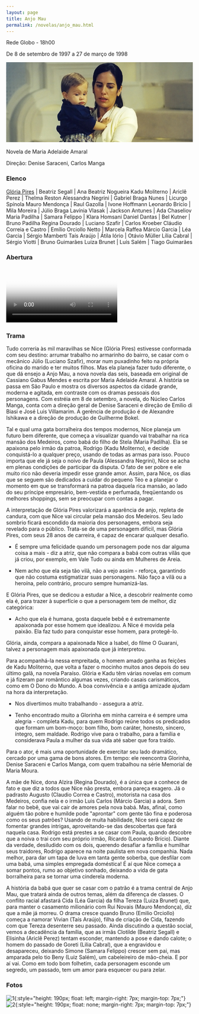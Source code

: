 ```yaml
---
layout: page
title: Anjo Mau
permalink: /novelas/anjo_mau.html
---
```


Rede Globo - 18h00

De 8 de setembro de 1997 a 27 de março de 1998

![Anjo Mau](/novelas/img/anjo_mau_logo.jpg)

Novela de Maria Adelaide Amaral

Direção: Denise Saraceni, Carlos Manga

### Elenco

[Glória Pires](/novelas/gloria_pires.html) | Beatriz Segall | Ana Beatriz Nogueira
Kadu Moliterno | Ariclê Perez | Thelma Reston
Alessandra Negrini | Gabriel Braga Nunes | Licurgo Spínola
Mauro Mendonça | Raul Gazolla | Ivone Hoffmann
Leonardo Brício | Mila Moreira | Júlio Braga
Lavínia Vlasak | Jackson Antunes | Ada Chaseliov
Maria Padilha | Samara Felippo | Klara Homsani
Daniel Dantas | Bel Kutner | Bruno Padilha
Regina Dourado | Luciano Szafir | Carlos Kroeber
Cláudio Correia e Castro | Emílio Orciollo Netto | Marcela Raffea
Márcio Garcia | Léa Garcia | Sérgio Mamberti
Taís Araújo | Átila Iório | Otávio Müller
Lília Cabral | Sérgio Viotti | Bruno Guimarães
Luiza Brunet | Luís Salém | Tiago Guimarães

### Abertura

<video poster="/novelas/img/anjo_mau_abertura.png" id="player" playsinline controls>
    <source src="http://srv.victor3d.com.br/novelas/anjo_mau_1997.mp4" type="video/mp4">
</video>

### Trama

Tudo correria às mil maravilhas se Nice (Glória Pires) estivesse conformada com seu destino: arrumar trabalho no armarinho do bairro, se casar com o mecânico Júlio (Luciano Szafir), morar num puxadinho feito na própria oficina do marido e ter muitos filhos. Mas ela planeja fazer tudo diferente, o que dá ensejo a Anjo Mau, a nova novela das seis, baseada em original de Cassiano Gabus Mendes e escrita por Maria Adelaide Amaral. A história se passa em São Paulo e mostra os diversos aspectos da cidade grande, moderna e agitada, em contraste com os dramas pessoais dos personagens. Com estréia em 8 de setembro, a novela, do Núcleo Carlos Manga, conta com a direção geral de Denise Saraceni e direção de Emilio di Biasi e José Luis Villamarim. A gerência de produção é de Alexandre Ishikawa e a direção de produção de Guilherme Bokel.

Tal e qual uma gata borralheira dos tempos modernos, Nice planeja um futuro bem diferente, que começa a visualizar quando vai trabalhar na rica mansão dos Medeiros, como babá do filho de Stela (Maria Padilha). Ela se apaixona pelo irmão da patroa, Rodrigo (Kadu Moliterno), e decide conquistá-lo a qualquer preço, usando de todas as armas para isso. Pouco importa que ele já seja o noivo de Paula (Alessandra Negrini), Nice se acha em plenas condições de participar da disputa. O fato de ser pobre e ele muito rico não deveria impedir esse grande amor. Assim, para Nice, os dias que se seguem são dedicados a cuidar do pequeno Téo e a planejar o momento em que se transformará na patroa daquela rica mansão, ao lado do seu príncipe empresário, bem-vestida e perfumada, freqüentando os melhores shoppings, sem se preocupar com contas a pagar.

A interpretação de Glória Pires valorizará a aparência de anjo, repleta de candura, com que Nice vai circular pela mansão dos Medeiros. Seu lado sombrio ficará escondido da maioria dos personagens, embora seja revelado para o público. Trata-se de uma personagem difícil, mas Glória Pires, com seus 28 anos de carreira, é capaz de encarar qualquer desafio.

- É sempre uma felicidade quando um personagem pode nos dar alguma coisa a mais - diz a atriz, que não compara a babá com outras vilãs que já criou, por exemplo, em Vale Tudo ou ainda em Mulheres de Areia.

- Nem acho que ela seja tão vilã, não a vejo assim - reforça, garantindo que não costuma estigmatizar suas personagens. Não faço a vilã ou a heroína, pelo contrário, procuro sempre humanizá-las.

E Glória Pires, que se dedicou a estudar a Nice, a descobrir realmente como ela é, para trazer à superfície o que a personagem tem de melhor, diz categórica:

- Acho que ela é humana, gosta daquele bebê e é extremamente apaixonada por esse homem que idealizou. A Nice é movida pela paixão. Ela faz tudo para conquistar esse homem, para protegê-lo.

Glória, ainda, compara a apaixonada Nice a Isabel, do filme O Guarani, talvez a personagem mais apaixonada que já interpretou.

Para acompanhá-la nessa empreitada, o homem amado ganha as feições de Kadu Moliterno, que volta a fazer o mocinho muitos anos depois do seu último galã, na novela Paraíso. Glória e Kadu têm várias novelas em comum e já fizeram par romântico algumas vezes, criando casais carismáticos, como em O Dono do Mundo. A boa convivência e a antiga amizade ajudam na hora da interpretação.

- Nos divertimos muito trabalhando - assegura a atriz.

- Tenho encontrado muito a Glorinha em minha carreira e é sempre uma alegria - completa Kadu, para quem Rodrigo reúne todos os predicados que formam um bom-moço: bom filho, bom caráter, honesto, sincero, íntegro, sem maldade. Rodrigo vive para o trabalho, para a família e considerava Paula a mulher da sua vida até saber que fora traído.

Para o ator, é mais uma oportunidade de exercitar seu lado dramático, cercado por uma gama de bons atores. Em tempo: ele reencontra Glorinha, Denise Saraceni e Carlos Manga, com quem trabalhou na série Memorial de Maria Moura.

A mãe de Nice, dona Alzira (Regina Dourado), é a única que a conhece de fato e que diz a todos que Nice não presta, embora pareça exagero. Já o padrasto Augusto (Claudio Correa e Castro), motorista na casa dos Medeiros, confia nela e o irmão Luis Carlos (Márcio Garcia) a adora. Sem falar no bebê, que vai cair de amores pela nova babá. Mas, afinal, como alguém tão pobre e humilde pode "aprontar" com gente tão fina e poderosa como os seus patrões? Usando de muita habilidade, Nice será capaz de fomentar grandes intrigas, aproveitando-se das descobertas que fará naquela casa. Rodrigo está prestes a se casar com Paula, quando descobre que a noiva o trai com seu próprio irmão, Ricardo (Leonardo Brício). Diante da verdade, desiludido com os dois, querendo desafiar a família e humilhar seus traidores, Rodrigo aparece na noite paulista em nova companhia. Nada melhor, para dar um tapa de luva em tanta gente soberba, que desfilar com uma babá, uma simples empregada doméstica! É aí que Nice começa a somar pontos, rumo ao objetivo sonhado, deixando a vida de gata borralheira para se tornar uma cinderela moderna.

A história da babá que quer se casar com o patrão é a trama central de Anjo Mau, que tratará ainda de outros temas, além da diferença de classes. O conflito racial afastará Cida (Léa Garcia) da filha Tereza (Luiza Brunet) que, para manter o casamento milionário com Rui Novais (Mauro Mendonça), diz que a mãe já morreu. O drama cresce quando Bruno (Emilio Orciollo) começa a namorar Vivian (Taís Araújo), filha de criação de Cida, fazendo com que Tereza desenterre seu passado. Ainda discutindo a questão social, vemos a decadência da família, que as irmãs Clotilde (Beatriz Segall) e Elisinha (Ariclê Perez) tentam esconder, mantendo a pose e dando calote; o homem do passado de Goreti (Lilia Cabral), que a engravidou e desapareceu, deixando Simone (Samara Felippo) crescer sem pai, mas amparada pelo tio Beny (Luiz Salém), um cabeleireiro de mão-cheia. E por aí vai. Como em todo bom folhetim, cada personagem esconde um segredo, um passado, tem um amor para esquecer ou para zelar.


### Fotos

![1](address){:style="height: 190px; float: left; margin-right: 7px; margin-top: 7px;"}
![2](address){:style="height: 190px; float: none; margin-right: 7px; margin-top: 7px;"}

